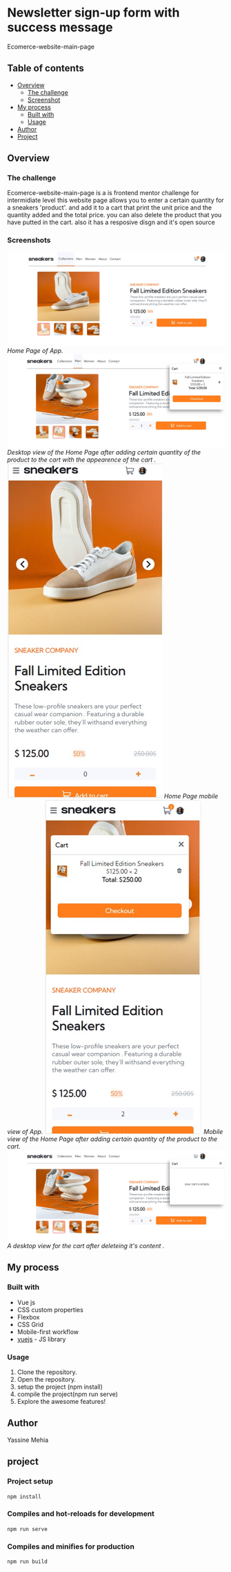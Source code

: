 # Newsletter sign-up form with success message

Ecomerce-website-main-page 

## Table of contents

- [Overview](#overview)
  - [The challenge](#the-challenge)
  - [Screenshot](#screenshot)
- [My process](#my-process)
  - [Built with](#built-with)
  - [Usage](#usage)
- [Author](#author)
- [Project](#project)

## Overview

### The challenge
Ecomerce-website-main-page is a is frontend mentor challenge for intermidiate level 
this website page allows you to enter a certain quantity for a sneakers 'product'.
and add it to a cart that print the unit price and the quantity added and the total price.
you can also delete the product that you have putted in the cart. 
also it has a resposive disgn and it's open source

### Screenshots

![Desktop-view](screenshots/desktop_screenshot.jpg)
*Home Page of App.*
![Active-desktopview](screenshots/active_desktop_screenshot.jpg)
*Desktop view of the Home Page  after adding certain quantity of the product to the cart with the appearence of the cart .*
![Mobile-view](screenshots/mobile_screenshot.jpg)
*Home Page mobile view of App.*
![Active-mobile-view](screenshots/active_mobile_screenshot.jpg)
*Mobile view of the Home Page after adding certain quantity of the product to the cart.*
![Empty-cart](screenshots/Empty_cart.jpg)
*A desktop view for the cart after deleteing it's content .*

## My process

### Built with

- Vue js
- CSS custom properties
- Flexbox
- CSS Grid
- Mobile-first workflow
- [vuejs](https://vuejs.org/) - JS library

### Usage

1. Clone the repository.
2. Open the repository. 
3. setup the project (npm install)
4. compile the project(npm run serve) 
4. Explore the awesome features!


## Author

Yassine Mehia

## project

### Project setup
```
npm install
```

### Compiles and hot-reloads for development
```
npm run serve
```

### Compiles and minifies for production
```
npm run build
```
